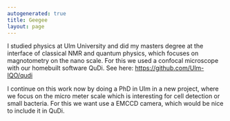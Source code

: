 ```yaml
---
autogenerated: true
title: Geegee
layout: page
---
```


I studied physics at Ulm University and did my masters degree at the
interface of classical NMR and quantum physics, which focuses on
magnotometry on the nano scale. For this we used a confocal microscope
with our homebuilt software QuDi. See here:
<https://github.com/Ulm-IQO/qudi>

I continue on this work now by doing a PhD in Ulm in a new project,
where we focus on the micro meter scale which is interesting for cell
detection or small bacteria. For this we want use a EMCCD camera, which
would be nice to include it in QuDi.
